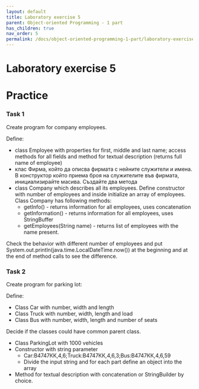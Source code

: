 ```yaml
---
layout: default
title: Laboratory exercise 5
parent: Object-oriented Programming - 1 part
has_children: true
nav_order: 5
permalink: /docs/object-oriented-programming-1-part/laboratory-exercise-5
---
```


# Laboratory exercise 5


# Practice

### Task 1

Create program for company employees.

Define:

* class Employee with properties for first, middle and last name; access methods for all fields and method for textual description (returns full name of employee)
* клас Фирма, който да описва фирмата с нейните служители и имена. В конструктор който приема броя на служителите във фирмата, инициализирайте масива. Създайте два метода&#x20;
* class Company which describes all its employees. Define constructor with number of employees and inside initialize an array of employees. Class Company has following methods:
  * getInfo() - returns information for all employees, uses concatenation
  * getInformation() - returns information for all employees, uses StringBuffer
  * getEmployees(String name) - returns list of employees with the name present.

Check the behavior with different number of employees and put System.out.println(java.time.LocalDateTime.now()) at the beginning and at the end of method calls to see the difference.

### Task 2

Create program for parking lot:

Define:

* Class Car with number, width and length
* Class Truck with number, width, length and load
* Class Bus with number, width, length and number of seats

Decide if the classes could have common parent class.

* Class ParkingLot with 1000 vehicles
* Constructor with string parameter
  * Car:В4747КК,4,6;Truck:В4747КК,4,6,3;Bus:В4747КК,4,6,59
  * Divide the input string and for each part define an object into the array
* Method for textual description with concatenation or StringBuilder by choice.





